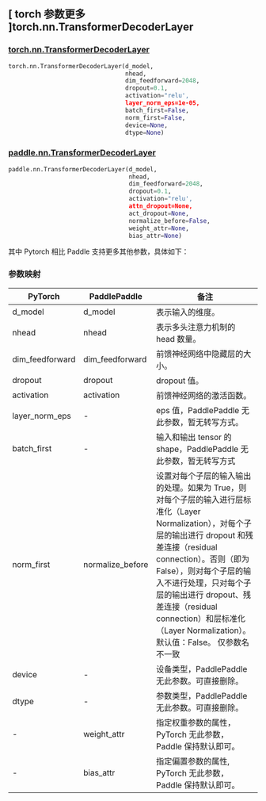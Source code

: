 ## [ torch 参数更多 ]torch.nn.TransformerDecoderLayer
### [torch.nn.TransformerDecoderLayer](https://pytorch.org/docs/1.13/generated/torch.nn.TransformerDecoderLayer.html?highlight=transformerdecoderlayer#torch.nn.TransformerDecoderLayer)

```python
torch.nn.TransformerDecoderLayer(d_model,
                                 nhead,
                                 dim_feedforward=2048,
                                 dropout=0.1,
                                 activation="relu',
                                 layer_norm_eps=1e-05,
                                 batch_first=False,
                                 norm_first=False,
                                 device=None,
                                 dtype=None)
```
### [paddle.nn.TransformerDecoderLayer](https://www.paddlepaddle.org.cn/documentation/docs/zh/api/paddle/nn/TransformerDecoderLayer_cn.html#transformerdecoderlayer)

```python
paddle.nn.TransformerDecoderLayer(d_model,
                                  nhead,
                                  dim_feedforward=2048,
                                  dropout=0.1,
                                  activation="relu',
                                  attn_dropout=None,
                                  act_dropout=None,
                                  normalize_before=False,
                                  weight_attr=None,
                                  bias_attr=None)
```

其中 Pytorch 相比 Paddle 支持更多其他参数，具体如下：
### 参数映射
| PyTorch       | PaddlePaddle | 备注                                                   |
| ------------- | ------------ | ------------------------------------------------------ |
| d_model     |      d_model       | 表示输入的维度。  |
| nhead     | nhead            | 表示多头注意力机制的 head 数量。  |
| dim_feedforward     | dim_feedforward            | 前馈神经网络中隐藏层的大小。  |
| dropout      | dropout            | dropout 值。  |
| activation     | activation           | 前馈神经网络的激活函数。  |
| layer_norm_eps | -       | eps 值，PaddlePaddle 无此参数，暂无转写方式。  |
| batch_first     | -            | 输入和输出 tensor 的 shape，PaddlePaddle 无此参数，暂无转写方式  |
| norm_first             | normalize_before  | 设置对每个子层的输入输出的处理。如果为 True，则对每个子层的输入进行层标准化（Layer Normalization），对每个子层的输出进行 dropout 和残差连接（residual connection）。否则（即为 False），则对每个子层的输入不进行处理，只对每个子层的输出进行 dropout、残差连接（residual connection）和层标准化（Layer Normalization）。默认值：False。  仅参数名不一致|
| device        | -            | 设备类型，PaddlePaddle 无此参数。可直接删除。         |
| dtype         | -            | 参数类型，PaddlePaddle 无此参数。可直接删除。         |
| -             | weight_attr  | 指定权重参数的属性，PyTorch 无此参数，Paddle 保持默认即可。 |
| -             | bias_attr    | 指定偏置参数的属性, PyTorch 无此参数，Paddle 保持默认即可。 |
